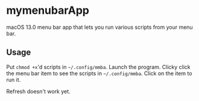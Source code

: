 # mymenubarApp

macOS 13.0 menu bar app that lets you run various scripts from your menu bar.

## Usage

Put `chmod +x`'d scripts in `~/.config/mmba`. Launch the program. Clicky click the menu bar item to see the scripts in `~/.config/mmba`. Click on the item to run it.

Refresh doesn't work yet.

